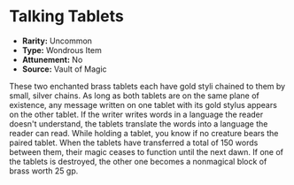 # Talking Tablets

- **Rarity:** Uncommon
- **Type:** Wondrous Item
- **Attunement:** No
- **Source:** Vault of Magic

These two enchanted brass tablets each have gold styli chained to them by small, silver chains. As long as both tablets are on the same plane of existence, any message written on one tablet with its gold stylus appears on the other tablet. If the writer writes words in a language the reader doesn't understand, the tablets translate the words into a language the reader can read. While holding a tablet, you know if no creature bears the paired tablet. When the tablets have transferred a total of 150 words between them, their magic ceases to function until the next dawn. If one of the tablets is destroyed, the other one becomes a nonmagical block of brass worth 25 gp.
